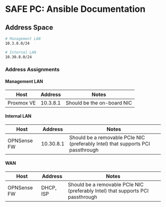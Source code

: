 # SAFE PC: Ansible Documentation

## Address Space

```sh
# Management LAN
10.3.8.0/24

# Internal LAN
10.30.8.0/24
```

### Address Assignments

#### Management LAN

| Host       | Address  | Notes                      |
| ---------- | -------- | -------------------------- |
| Proxmox VE | 10.3.8.1 | Should be the on-board NIC |

#### Internal LAN

| Host        | Address   | Notes                                                                           |
| ----------- | --------- | ------------------------------------------------------------------------------- |
| OPNSense FW | 10.30.8.1 | Should be a removable PCIe NIC (preferably Intel) that supports PCI passthrough |

#### WAN

| Host        | Address   | Notes                                                                           |
| ----------- | --------- | ------------------------------------------------------------------------------- |
| OPNSense FW | DHCP, ISP | Should be a removable PCIe NIC (preferably Intel) that supports PCI passthrough |
